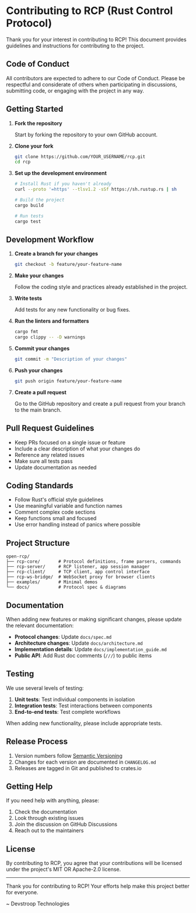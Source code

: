 # Contributing to RCP (Rust Control Protocol)

Thank you for your interest in contributing to RCP! This document provides guidelines and instructions for contributing to the project.

## Code of Conduct

All contributors are expected to adhere to our Code of Conduct. Please be respectful and considerate of others when participating in discussions, submitting code, or engaging with the project in any way.

## Getting Started

1. **Fork the repository**
   
   Start by forking the repository to your own GitHub account.

2. **Clone your fork**
   
   ```bash
   git clone https://github.com/YOUR_USERNAME/rcp.git
   cd rcp
   ```

3. **Set up the development environment**
   
   ```bash
   # Install Rust if you haven't already
   curl --proto '=https' --tlsv1.2 -sSf https://sh.rustup.rs | sh
   
   # Build the project
   cargo build
   
   # Run tests
   cargo test
   ```

## Development Workflow

1. **Create a branch for your changes**
   
   ```bash
   git checkout -b feature/your-feature-name
   ```

2. **Make your changes**
   
   Follow the coding style and practices already established in the project.

3. **Write tests**
   
   Add tests for any new functionality or bug fixes.

4. **Run the linters and formatters**
   
   ```bash
   cargo fmt
   cargo clippy -- -D warnings
   ```

5. **Commit your changes**
   
   ```bash
   git commit -m "Description of your changes"
   ```

6. **Push your changes**
   
   ```bash
   git push origin feature/your-feature-name
   ```

7. **Create a pull request**
   
   Go to the GitHub repository and create a pull request from your branch to the main branch.

## Pull Request Guidelines

- Keep PRs focused on a single issue or feature
- Include a clear description of what your changes do
- Reference any related issues
- Make sure all tests pass
- Update documentation as needed

## Coding Standards

- Follow Rust's official style guidelines
- Use meaningful variable and function names
- Comment complex code sections
- Keep functions small and focused
- Use error handling instead of panics where possible

## Project Structure

```
open-rcp/
├── rcp-core/       # Protocol definitions, frame parsers, commands
├── rcp-server/     # RCP listener, app session manager
├── rcp-client/     # TCP client, app control interface
├── rcp-ws-bridge/  # WebSocket proxy for browser clients
├── examples/       # Minimal demos
└── docs/           # Protocol spec & diagrams
```

## Documentation

When adding new features or making significant changes, please update the relevant documentation:

- **Protocol changes**: Update `docs/spec.md`
- **Architecture changes**: Update `docs/architecture.md` 
- **Implementation details**: Update `docs/implementation_guide.md`
- **Public API**: Add Rust doc comments (`///`) to public items

## Testing

We use several levels of testing:

1. **Unit tests**: Test individual components in isolation
2. **Integration tests**: Test interactions between components
3. **End-to-end tests**: Test complete workflows

When adding new functionality, please include appropriate tests.

## Release Process

1. Version numbers follow [Semantic Versioning](https://semver.org/)
2. Changes for each version are documented in `CHANGELOG.md`
3. Releases are tagged in Git and published to crates.io

## Getting Help

If you need help with anything, please:

1. Check the documentation
2. Look through existing issues
3. Join the discussion on GitHub Discussions
4. Reach out to the maintainers

## License

By contributing to RCP, you agree that your contributions will be licensed under the project's MIT OR Apache-2.0 license.

---

Thank you for contributing to RCP! Your efforts help make this project better for everyone.

~ Devstroop Technologies